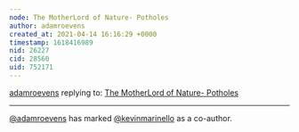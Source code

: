 ```yaml
---
node: The MotherLord of Nature- Potholes
author: adamroevens
created_at: 2021-04-14 16:16:29 +0000
timestamp: 1618416989
nid: 26227
cid: 28560
uid: 752171
---
```




[adamroevens](../profile/adamroevens) replying to: [The MotherLord of Nature- Potholes](../notes/adamroevens/04-14-2021/the-motherlord-of-nature-potholes)

----
 [@adamroevens](/profile/adamroevens) has marked [@kevinmarinello](/profile/kevinmarinello) as a co-author. 